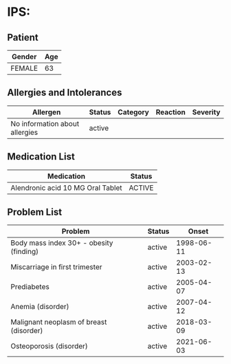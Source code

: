 # IPS:

## Patient

|Gender|Age|
|---|---|
|FEMALE|63|

## Allergies and Intolerances

|Allergen|Status|Category|Reaction|Severity|
|---|---|---|---|---|
|No information about allergies|active||||

## Medication List

|Medication|Status|
|---|---|
|Alendronic acid 10 MG Oral Tablet|ACTIVE|

## Problem List

|Problem|Status|Onset|
|---|---|---|
|Body mass index 30+ - obesity (finding)|active|1998-06-11|
|Miscarriage in first trimester|active|2003-02-13|
|Prediabetes|active|2005-04-07|
|Anemia (disorder)|active|2007-04-12|
|Malignant neoplasm of breast (disorder)|active|2018-03-09|
|Osteoporosis (disorder)|active|2021-06-03|

